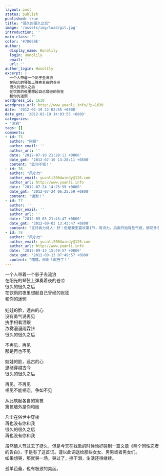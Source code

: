 ```yaml
---
layout: post
status: publish
published: true
title: "很久的很久之后"
image: '/assets/img/load/git.jpg'
introduction: ''
main-class: ''
color: '#7D669E'
author:
  display_name: Honolily
  login: Honolily
  email: ''
  url: ''
author_login: Honolily
excerpt: |
  一个人带着一个影子去流浪
  在阳光的琴弦上弹奏着夜的苍凉
  很久的很久之后
  在饮雨的夜里想起自己曾经的张狂
  和你的迷惘
wordpress_id: 1630
wordpress_url: http://www.yuanli.info/?p=1630
date: '2012-02-19 22:03:55 +0800'
date_gmt: '2012-02-19 14:03:55 +0800'
categories:
- "涂鸦"
tags: []
comments:
- id: 75
  author: "阿桑"
  author_email: ''
  author_url: ''
  date: '2012-07-10 21:28:11 +0800'
  date_gmt: '2012-07-10 13:28:11 +0800'
  content: "此词不错！"
- id: 76
  author: "风小力"
  author_email: yuanli2004windy@126.com
  author_url: http://www.yuanli.info
  date: '2012-07-24 14:25:59 +0800'
  date_gmt: '2012-07-24 06:25:59 +0800'
  content: "谢谢！"
- id: 77
  author: ''
  author_email: ''
  author_url: ''
  date: '2012-09-03 21:43:47 +0800'
  date_gmt: '2012-09-03 13:43:47 +0800'
  content: "支持袁力诗人！好！但是我更喜欢第1节，有诗力，后面开始有些气弱，感叹多于意境的营造。从此筑起各自的篱笆，篱笆墙外是你和她&mdash;&mdash;一句多少把意境又拉回许多。"
- id: 78
  author: "风小力"
  author_email: yuanli2004windy@126.com
  author_url: http://www.yuanli.info
  date: '2012-09-13 15:49:57 +0800'
  date_gmt: '2012-09-13 07:49:57 +0800'
  content: "嘻嘻，谢谢！献丑了！"
---
```

<p>一个人带着一个影子去流浪<br />
在阳光的琴弦上弹奏着夜的苍凉<br />
很久的很久之后<br />
在饮雨的夜里想起自己曾经的张狂<br />
和你的迷惘<br />
<a id="more"></a><a id="more-1630"></a><br />
娃娃的脸，远古的心<br />
没有勇气说再见<br />
执手相看泪眼<br />
浓雾漫漫雨霖铃<br />
很久的很久之后</p>
<p>不再见，再见<br />
那是再也不见</p>
<p>娃娃的脸，远古的心<br />
思绪穿越古今<br />
很久的很久之后</p>
<p>再见，不再见<br />
相见不能相恋，争如不见</p>
<p>从此筑起各自的篱笆<br />
篱笆墙外是你和她</p>
<p>凡尘在俗世中穿梭<br />
再也没有你和我<br />
很久的很久之后<br />
再也没有你和我</p>
<p>虽然情人节过去了挺久，但是今天在找歌的时候恰好碰到一篇文章《两个同性恋者的告白》，于是有了这首词。谨以此词送给那些女女、男男或者男女们。<br />
如果想哭，那就哭一场，哭过了，擦干泪，生活还得继续。</p>
<p>孤单芭蕾，也有极致的美丽。</p>
